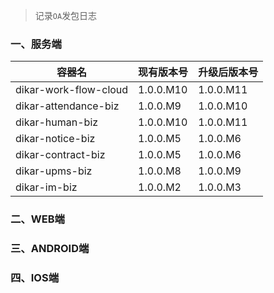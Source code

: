 > 记录`OA`发包日志

### 一、服务端


<table><thead><tr><th>容器名</th><th>现有版本号</th><th>升级后版本号</th></tr></thead><tbody><tr><td>dikar-work-flow-cloud</td><td>1.0.0.M10</td><td>1.0.0.M11</td></tr><tr><td>dikar-attendance-biz</td><td>1.0.0.M9</td><td>1.0.0.M10</td></tr><tr><td>dikar-human-biz</td><td>1.0.0.M10</td><td>1.0.0.M11</td></tr><tr><td>dikar-notice-biz</td><td>1.0.0.M5</td><td>1.0.0.M6</td></tr><tr><td>dikar-contract-biz</td><td>1.0.0.M5</td><td>1.0.0.M6</td></tr><tr><td>dikar-upms-biz</td><td>1.0.0.M8</td><td>1.0.0.M9</td></tr><tr><td>dikar-im-biz</td><td>1.0.0.M2</td><td>1.0.0.M3</td></tr></tbody></table>

### 二、WEB端

### 三、ANDROID端

### 四、IOS端